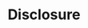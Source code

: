 ---
order: 205
title: Disclosure
category: HeadlessUI
permalink: /components/headlessUI/disclosure
inject:
  type: Ignis.Website.Examples.HeadlessUI.DisclosureExample
  description: A simple, accessible foundation for building custom UIs that show and hide content, like togglable accordion panels.
api:
  - Ignis.Components.HeadlessUI.Disclosure, Ignis.Components.HeadlessUI
  - Ignis.Components.HeadlessUI.DisclosureButton, Ignis.Components.HeadlessUI
  - Ignis.Components.HeadlessUI.DisclosurePanel, Ignis.Components.HeadlessUI
---